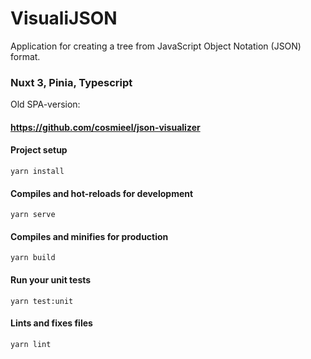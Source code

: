 # VisualiJSON

Application for creating a tree from JavaScript Object Notation (JSON) format.

### Nuxt 3, Pinia, Typescript

Old SPA-version:
#### https://github.com/cosmieel/json-visualizer

#### Project setup

```
yarn install
```

#### Compiles and hot-reloads for development

```
yarn serve
```

#### Compiles and minifies for production

```
yarn build
```

#### Run your unit tests

```
yarn test:unit
```

#### Lints and fixes files

```
yarn lint
```
